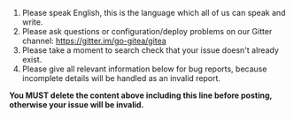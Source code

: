 1. Please speak English, this is the language which all of us can speak and write.
2. Please ask questions or configuration/deploy problems on our Gitter channel: https://gitter.im/go-gitea/gitea
3. Please take a moment to search check that your issue doesn't already exist.
4. Please give all relevant information below for bug reports, because incomplete details will be handled as an invalid report.

**You MUST delete the content above including this line before posting, otherwise your issue will be invalid.**
